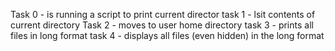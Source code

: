 Task 0 - is running a script to print current director
task 1 - lsit contents of current directory
Task 2 - moves to user home directory
task 3 - prints all files in long format
task 4 - displays all files (even hidden) in the long format
